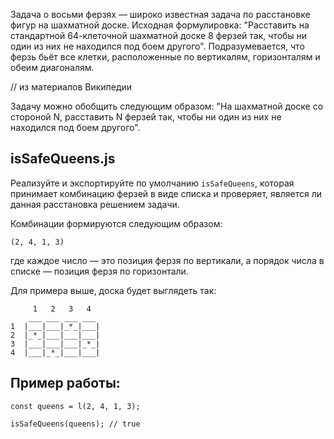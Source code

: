 Задача о восьми ферзях — широко известная задача по расстановке фигур на шахматной доске. Исходная формулировка: "Расставить на стандартной 64-клеточной шахматной доске 8 ферзей так, чтобы ни один из них не находился под боем другого". Подразумевается, что ферзь бьёт все клетки, расположенные по вертикалям, горизонталям и обеим диагоналям.

// из материалов Википедии

Задачу можно обобщить следующим образом: "На шахматной доске со стороной N, расставить N ферзей так, чтобы ни один из них не находился под боем другого".

## isSafeQueens.js

Реализуйте и экспортируйте по умолчанию `isSafeQueens`, которая принимает комбинацию ферзей в виде списка и проверяет, является ли данная расстановка решением задачи.

Комбинации формируются следующим образом:

`(2, 4, 1, 3)`

где каждое число — это позиция ферзя по вертикали, а порядок числа в списке — позиция ферзя по горизонтали.

Для примера выше, доска будет выглядеть так:

```
     1   2   3   4
    ___ ___ ___ ___
1  |___|___|_*_|___|
2  |_*_|___|___|___|
3  |___|___|___|_*_|
4  |___|_*_|___|___|
```

## Пример работы:

```
const queens = l(2, 4, 1, 3);

isSafeQueens(queens); // true
```

